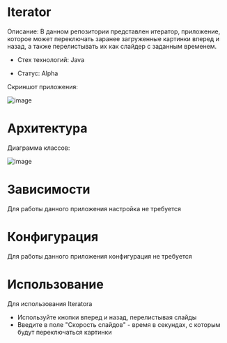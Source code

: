 # Iterator

Описание: В данном репозитории представлен итератор, приложение, которое может переключать заранее загруженные картинки вперед и назад, а также перелистывать их как слайдер с заданным временем.

 - Стех технологий: Java 

 - Статус: Alpha

Скриншот приложения: 

![image](https://github.com/Temiann/Iterator/assets/147147136/0b4de436-f58c-4b13-865a-1a8840422ade)

# Архитектура

Диаграмма классов:

![image](https://github.com/Temiann/Iterator/assets/147147136/a3e4f3b9-a6c0-4081-b9b7-b89385d3bdf0)

# Зависимости

Для работы данного приложения настройка не требуется

# Конфигурация

Для работы данного приложения конфигурация не требуется

# Использование

Для использования Iteratora

 - Используйте кнопки вперед и назад, перелистывая слайды
 - Введите в поле "Скорость слайдов" - время в секундах, с которым будут переключаться картинки
